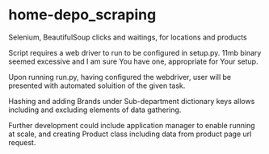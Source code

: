 # home-depo_scraping
Selenium, BeautifulSoup clicks and waitings, for locations and products

Script requires a web driver to run to be configured in setup.py. 11mb binary seemed excessive and I am sure You have one, appropriate for Your setup.

Upon running run.py, having configured the webdriver, user will be presented with automated soluition of the given task.

Hashing and adding Brands under Sub-department dictionary keys allows including and excluding elements of data gathering.

Further development could include application manager to enable running at scale, and creating Product class including data from product page url request.
